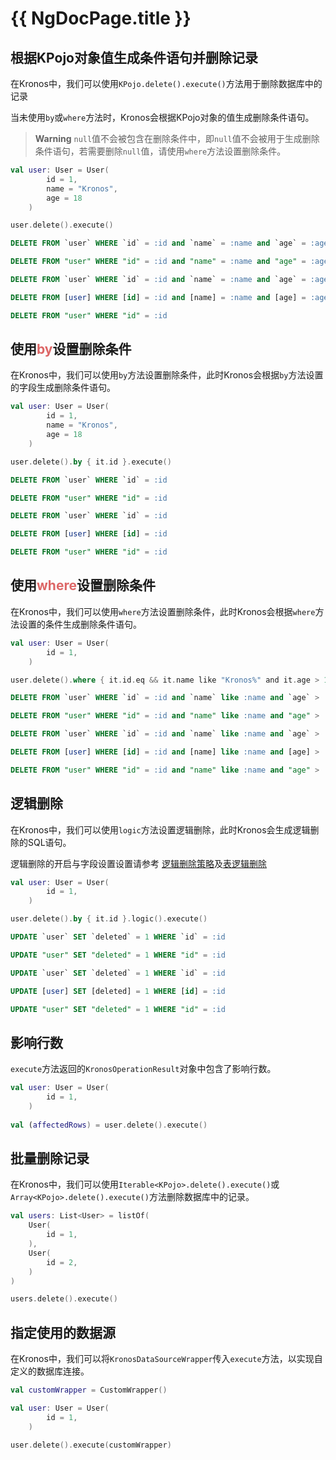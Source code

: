 # {{ NgDocPage.title }}

## 根据KPojo对象值生成条件语句并删除记录

在Kronos中，我们可以使用`KPojo.delete().execute()`方法用于删除数据库中的记录

当未使用`by`或`where`方法时，Kronos会根据KPojo对象的值生成删除条件语句。

> **Warning**
> `null`值不会被包含在删除条件中，即`null`值不会被用于生成删除条件语句，若需要删除`null`值，请使用`where`方法设置删除条件。

```kotlin group="Case 1" name="kotlin" icon="kotlin" {7}
val user: User = User(
        id = 1,
        name = "Kronos",
        age = 18
    )

user.delete().execute()
```

```sql group="Case 1" name="Mysql" icon="mysql"
DELETE FROM `user` WHERE `id` = :id and `name` = :name and `age` = :age
```

```sql group="Case 1" name="PostgreSQL" icon="postgres"
DELETE FROM "user" WHERE "id" = :id and "name" = :name and "age" = :age
```

```sql group="Case 1" name="SQLite" icon="sqlite"
DELETE FROM `user` WHERE `id` = :id and `name` = :name and `age` = :age
```

```sql group="Case 1" name="SQLServer" icon="sqlserver"
DELETE FROM [user] WHERE [id] = :id and [name] = :name and [age] = :age
```

```sql group="Case 1" name="Oracle" icon="oracle"
DELETE FROM "user" WHERE "id" = :id
```

## 使用<span style="color: #DD6666">by</span>设置删除条件

在Kronos中，我们可以使用`by`方法设置删除条件，此时Kronos会根据`by`方法设置的字段生成删除条件语句。

```kotlin group="Case 2" name="kotlin" icon="kotlin" {7}
val user: User = User(
        id = 1,
        name = "Kronos",
        age = 18
    )

user.delete().by { it.id }.execute()
```

```sql group="Case 2" name="Mysql" icon="mysql"
DELETE FROM `user` WHERE `id` = :id
```

```sql group="Case 2" name="PostgreSQL" icon="postgres"
DELETE FROM "user" WHERE "id" = :id
```

```sql group="Case 2" name="SQLite" icon="sqlite"
DELETE FROM `user` WHERE `id` = :id
```

```sql group="Case 2" name="SQLServer" icon="sqlserver"
DELETE FROM [user] WHERE [id] = :id
```

```sql group="Case 2" name="Oracle" icon="oracle"
DELETE FROM "user" WHERE "id" = :id
```

## 使用<span style="color: #DD6666">where</span>设置删除条件

在Kronos中，我们可以使用`where`方法设置删除条件，此时Kronos会根据`where`方法设置的条件生成删除条件语句。

```kotlin group="Case 3" name="kotlin" icon="kotlin" {5}
val user: User = User(
        id = 1,
    )

user.delete().where { it.id.eq && it.name like "Kronos%" and it.age > 18 }.execute()
```

```sql group="Case 3" name="Mysql" icon="mysql"
DELETE FROM `user` WHERE `id` = :id and `name` like :name and `age` > :ageMin
```

```sql group="Case 3" name="PostgreSQL" icon="postgres"
DELETE FROM "user" WHERE "id" = :id and "name" like :name and "age" > :ageMin
```

```sql group="Case 3" name="SQLite" icon="sqlite"
DELETE FROM `user` WHERE `id` = :id and `name` like :name and `age` > :ageMin
```

```sql group="Case 3" name="SQLServer" icon="sqlserver"
DELETE FROM [user] WHERE [id] = :id and [name] like :name and [age] > :ageMin
```

```sql group="Case 3" name="Oracle" icon="oracle"
DELETE FROM "user" WHERE "id" = :id and "name" like :name and "age" > :ageMin
```

## 逻辑删除

在Kronos中，我们可以使用`logic`方法设置逻辑删除，此时Kronos会生成逻辑删除的SQL语句。

逻辑删除的开启与字段设置设置请参考 [逻辑删除策略](/documentation/zh-CN/class-definition/table-class-definition#逻辑删除策略)及[表逻辑删除](/documentation/class-definition/table-class-definition#表逻辑删除)
  
```kotlin group="Case 4" name="kotlin" icon="kotlin" {5}
val user: User = User(
        id = 1,
    )

user.delete().by { it.id }.logic().execute()
```

```sql group="Case 4" name="Mysql" icon="mysql"
UPDATE `user` SET `deleted` = 1 WHERE `id` = :id
```

```sql group="Case 4" name="PostgreSQL" icon="postgres"
UPDATE "user" SET "deleted" = 1 WHERE "id" = :id
```

```sql group="Case 4" name="SQLite" icon="sqlite"
UPDATE `user` SET `deleted` = 1 WHERE `id` = :id
```

```sql group="Case 4" name="SQLServer" icon="sqlserver"
UPDATE [user] SET [deleted] = 1 WHERE [id] = :id
```

```sql group="Case 4" name="Oracle" icon="oracle"
UPDATE "user" SET "deleted" = 1 WHERE "id" = :id
```

## 影响行数

`execute`方法返回的`KronosOperationResult`对象中包含了影响行数。

```kotlin group="Case 5" name="kotlin" icon="kotlin" {5}
val user: User = User(
        id = 1,
    )
    
val (affectedRows) = user.delete().execute()
```

## 批量删除记录
在Kronos中，我们可以使用`Iterable<KPojo>.delete().execute()`或`Array<KPojo>.delete().execute()`方法删除数据库中的记录。

```kotlin group="Case 6" name="kotlin" icon="kotlin" {10}
val users: List<User> = listOf(
    User(
        id = 1,
    ),
    User(
        id = 2,
    )
)

users.delete().execute()
```

## 指定使用的数据源
在Kronos中，我们可以将`KronosDataSourceWrapper`传入`execute`方法，以实现自定义的数据库连接。

```kotlin group="Case 7" name="kotlin" icon="kotlin" {7}
val customWrapper = CustomWrapper()

val user: User = User(
        id = 1,
    )

user.delete().execute(customWrapper)
```
